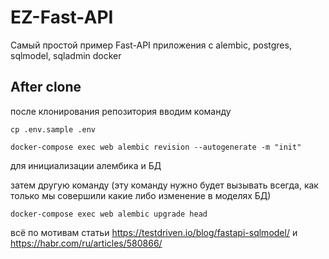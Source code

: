 # EZ-Fast-API
Самый простой пример Fast-API приложения с alembic, postgres, sqlmodel, sqladmin docker


## After clone

после клонирования репозитория вводим команду

```shell
cp .env.sample .env
```

```shell
docker-compose exec web alembic revision --autogenerate -m "init"
```
для инициализации алембика и БД

затем другую команду (эту команду нужно будет вызывать всегда, как только мы совершили какие либо изменение в моделях БД)

```shell
docker-compose exec web alembic upgrade head
```

всё по мотивам статьи https://testdriven.io/blog/fastapi-sqlmodel/ и https://habr.com/ru/articles/580866/
